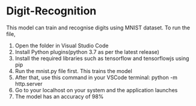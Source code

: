 # Digit-Recognition
This model can train and recognise digits using MNIST dataset.
To run the file,
1. Open the folder in Visual Studio Code
2. Install Python plugins(python 3.7 as per the latest release)
3. Install the required libraries such as tensorflow and tensorflowjs using pip
4. Run the mnist.py file first. This trains the model
5. After that, use this command in your VSCode terminal:  python -m http.server
6. Go to your localhost on your system and the application launches
7. The model has an accuracy of 98%

